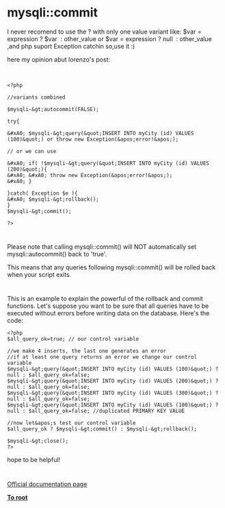 # mysqli::commit





I never recomend to use the ? with only one value variant like: $var = expression ? $var&#xA0; : other_value or $var = expression ? null&#xA0; : other_value ,and php suport Exception catchin so,use it :)

here my opinion abut lorenzo&apos;s post:

&#xA0; 

```
<?php
 
//variants combined

$mysqli-&gt;autocommit(FALSE);

try{

&#xA0; $mysqli-&gt;query(&quot;INSERT INTO myCity (id) VALUES (100)&quot;) or throw new Exception(&apos;error!&apos;);

// or we can use

&#xA0; if( !$mysqli-&gt;query(&quot;INSERT INTO myCity (id) VALUES (200)&quot;){ 
&#xA0; &#xA0; throw new Exception(&apos;error!&apos;); 
&#xA0; }

}catch( Exception $e ){
&#xA0; $mysqli-&gt;rollback();
}
$mysqli-&gt;commit();

?>
```



  

#



Please note that calling mysqli::commit() will NOT automatically set mysqli::autocommit() back to &apos;true&apos;.

This means that any queries following mysqli::commit() will be rolled back when your script exits.

  

#



This is an example to explain the powerful of the rollback and commit functions.
Let&apos;s suppose you want to be sure that all queries have to be executed without errors before writing data on the database.
Here&apos;s the code:



```
<?php
$all_query_ok=true; // our control variable

//we make 4 inserts, the last one generates an error
//if at least one query returns an error we change our control variable
$mysqli-&gt;query(&quot;INSERT INTO myCity (id) VALUES (100)&quot;) ? null : $all_query_ok=false;
$mysqli-&gt;query(&quot;INSERT INTO myCity (id) VALUES (200)&quot;) ? null : $all_query_ok=false;
$mysqli-&gt;query(&quot;INSERT INTO myCity (id) VALUES (300)&quot;) ? null : $all_query_ok=false;
$mysqli-&gt;query(&quot;INSERT INTO myCity (id) VALUES (100)&quot;) ? null : $all_query_ok=false; //duplicated PRIMARY KEY VALUE

//now let&apos;s test our control variable
$all_query_ok ? $mysqli-&gt;commit() : $mysqli-&gt;rollback();

$mysqli-&gt;close();
?>
```


hope to be helpful!

  

#

[Official documentation page](https://www.php.net/manual/en/mysqli.commit.php)

**[To root](/README.md)**